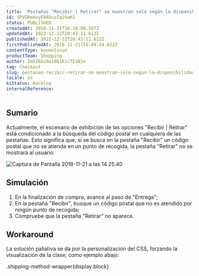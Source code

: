 ```yaml
---
title: 'Pestañas "Recibir | Retirar" se muestran solo según la disponibilidad en el código postal buscado'
id: 5PVGReAvyE0AOcoIq2SeKS
status: PUBLISHED
createdAt: 2018-11-21T16:19:00.507Z
updatedAt: 2022-12-22T20:43:11.612Z
publishedAt: 2022-12-22T20:43:11.612Z
firstPublishedAt: 2018-11-21T16:49:24.622Z
contentType: knownIssue
productTeam: Shopping
author: 2mXZkbi0oi061KicTExNjo
tag: Checkout
slug: pestanas-recibir-retirar-se-muestran-solo-segun-la-disponibilidad-en-el-codigo-postal-buscado
locale: es
kiStatus: Backlog
internalReference: 
---
```


## Sumario

Actualmente, el escenario de exhibición de las opciones "Recibir | Retirar" está condicionado a la búsqueda del código postal en cualquiera de las pestañas. Esto significa que, si se busca en la pestaña "Recibir" un código postal que no se atienda en un punto de recogida, la pestaña "Retirar" no se mostrará al usuario.

![Captura de Pantalla 2018-11-21 a las  14.25.40](//images.ctfassets.net/alneenqid6w5/5kj7LZNmpiMsum4OSUc8mC/575006d7f6b4ad87dbeb60dea57b191c/Captura_de_Tela_2018-11-21_a__s_14.25.40.png)


## Simulación

1. En la finalización de compra, avance al paso de "Entrega";
2. En la pestaña "Recibir", busque un código postal que no es atendido por ningún punto de recogida;
3. Compruebe que la pestaña "Retirar" no aparece.

## Workaround

La solución paliativa se da por la personalización del CSS, forzando la visualización de la clase, como ejemplo abajo:

 .shipping-method-wrapper{display:block}

